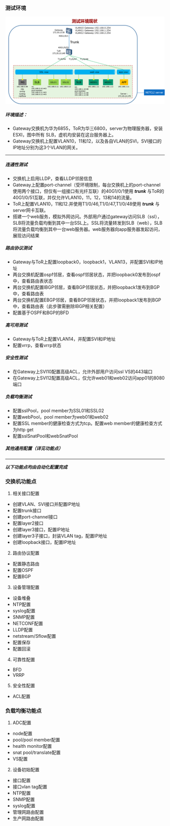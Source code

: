 ### 测试环境
![测试环境](./testEnvTopology.png)  
##### 环境描述：
- Gateway交换机为华为6855，ToR为华三6800，server为物理服务器，安装ESXI，图中所有
SLB，虚机均安装在这台服务器上。
- Gateway交换机上配置VLAN10，11和12，以及各自VLAN的SVI，SVI接口的IP地址分别为这3个VLAN的网关。
* * *
##### 连通性测试
- 交换机上启用LLDP，查看LLDP邻居信息
- Gateway上配置port-channel（受环境限制，每台交换机上的port-channel使用两个接口，但仅有一组接口有光纤互联）的40G1/0/1使用 ***trunk*** 与ToR的40G1/0/51互联，并仅允许VLAN10，11，12，13和14的流量。
- ToR上配置VLAN10，11和12.并使用T1/0/46,T1/0/47,T1/0/48使用 ***trunk*** 与server网卡互联。
- 搭建一个web服务，模拟外网访问。外部用户通过gateway访问SLB（ssl），SLB将流量负载均衡到其中一台SSL上。SSL将流量转发到SLB（web），SLB将流量负载均衡到其中一台web服务器。web服务器向app服务器发起访问，展现访问结果
##### 路由协议测试
- Gateway与ToR上配置loopback0，loopback1，VLAN13，并配置SVI和IP地址
- 两台交换机配置ospf邻居，查看ospf邻居状态，并把loopback0发布到ospf中，查看路由表状态
- 两台交换机配置IBGP邻居，查看BGP邻居状态，并把loopback1发布到BGP中，查看路由表
- 两台交换机配置EBGP邻居，查看BGP邻居状态，并把loopback1发布到BGP中，查看路由表（此步骤需删除IBGP相关配置）
- 配置基于OSPF和BGP的BFD
##### 高可用测试
- Gateway与ToR上配置VLAN14，并配置SVI和IP地址
- 配置vrrp，查看vrrp状态
##### 安全性测试
- 在Gateway上SVI10配置高级ACL，允许外部用户访问ssl VS的443端口
- 在Gateway上SVI12配置高级ACL，仅允许web01和web02访问app01的8080端口
##### 负载均衡测试
- 配置sslPool，pool member为SSL01和SSL02
- 配置webPool，pool member为web01和web02
- 配置SSL member的健康检查方式为tcp。配置web member的健康检查方式为http get
- 配置sslSnatPool和webSnatPool
##### 其他通用配置（详见功能点）
* * *
***以下功能点均由自动化配置完成***
### 交换机功能点 
1. 相关接口配置
- 创建VLAN、SVI接口并配置IP地址
- 配置trunk接口
- 创建port-channel接口
- 配置layer2接口
- 创建layer3接口，配置IP地址
- 创建layer3子接口，封装VLAN tag，配置IP地址
- 创建loopback接口，配置IP地址
2. 路由协议配置
- 配置静态路由
- 配置OSPF
- 配置BGP
3. 设备管理配置
- 设备堆叠
- NTP配置
- syslog配置
- SNMP配置
- NETCONF配置
- LLDP配置
- netstream/Sflow配置
- 配置保存
- 配置回滚
4. 可靠性配置
- BFD
- VRRP
5. 安全性配置
- ACL配置
### 负载均衡功能点
1. ADC配置
- node配置
- pool/pool member配置
- health monitor配置
- snat pool/translate配置
- VS配置
2. 设备初始配置
- 接口配置
- 接口vlan tag配置
- NTP配置
- SNMP配置
- syslog配置
- 管理网路由配置
- 生产网路由配置